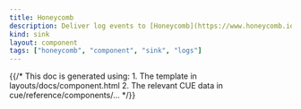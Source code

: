 ```yaml
---
title: Honeycomb
description: Deliver log events to [Honeycomb](https://www.honeycomb.io)
kind: sink
layout: component
tags: ["honeycomb", "component", "sink", "logs"]
---
```


{{/* This doc is generated using:
     1. The template in layouts/docs/component.html
     2. The relevant CUE data in cue/reference/components/... */}}
